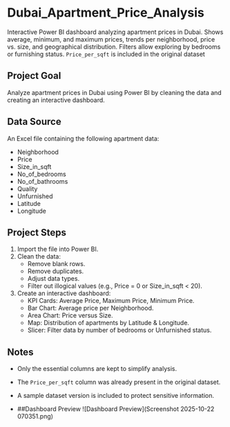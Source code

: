 # Dubai_Apartment_Price_Analysis
Interactive Power BI dashboard analyzing apartment prices in Dubai. Shows average, minimum, and maximum prices, trends per neighborhood, price vs. size, and geographical distribution. Filters allow exploring by bedrooms or furnishing status. `Price_per_sqft` is included in the original dataset

## Project Goal
Analyze apartment prices in Dubai using Power BI by cleaning the data and creating an interactive dashboard.

## Data Source
An Excel file containing the following apartment data:
- Neighborhood
- Price
- Size_in_sqft
- No_of_bedrooms
- No_of_bathrooms
- Quality
- Unfurnished
- Latitude
- Longitude

## Project Steps
1. Import the file into Power BI.
2. Clean the data:
   - Remove blank rows.
   - Remove duplicates.
   - Adjust data types.
   - Filter out illogical values (e.g., Price = 0 or Size_in_sqft < 20).
3. Create an interactive dashboard:
   - KPI Cards: Average Price, Maximum Price, Minimum Price.
   - Bar Chart: Average price per Neighborhood.
   - Area Chart: Price versus Size.
   - Map: Distribution of apartments by Latitude & Longitude.
   - Slicer: Filter data by number of bedrooms or Unfurnished status.

## Notes
- Only the essential columns are kept to simplify analysis.
- The `Price_per_sqft` column was already present in the original dataset.
- A sample dataset version is included to protect sensitive information.

- ##Dashboard Preview
  ![Dashboard Preview](Screenshot 2025-10-22 070351.png)
  
  
  
